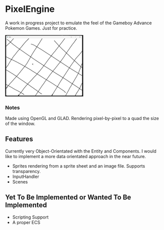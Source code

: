 # PixelEngine
A work in progress project to emulate the feel of the Gameboy Advance Pokemon Games.
Just for practice.

<img src="resources/screenshot1.png" width=50%>

### Notes
Made using OpenGL and GLAD. Rendering pixel-by-pixel to a quad the size of the window.

## Features
Currently very Object-Orientated with the Entity and Components. I would like to implement a more data orientated approach in the near future.

- Sprites rendering from a sprite sheet and an image file. Supports transparency.
- InputHandler
- Scenes

## Yet To Be Implemented or Wanted To Be Implemented
- Scripting Support
- A proper ECS